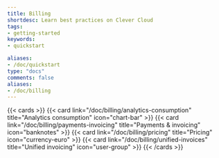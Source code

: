 ```yaml
---
title: Billing
shortdesc: Learn best practices on Clever Cloud
tags:
- getting-started
keywords:
- quickstart

aliases:
- /doc/quickstart
type: "docs"
comments: false
aliases:
- /doc/billing
---
```


{{< cards >}}
  {{< card link="/doc/billing/analytics-consumption" title="Analytics consumption" icon="chart-bar" >}}
  {{< card link="/doc/billing/payments-invoicing" title="Payments & invoicing" icon="banknotes" >}}
  {{< card link="/doc/billing/pricing" title="Pricing" icon="currency-euro" >}}
  {{< card link="/doc/billing/unified-invoices" title="Unified invoicing" icon="user-group" >}}
{{< /cards >}}

